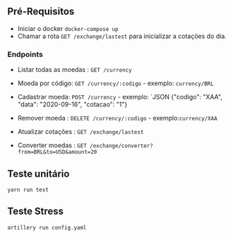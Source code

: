 ## Pré-Requisitos

- Iniciar o docker  `docker-compose up`
- Chamar a rota  `GET /exchange/lastest` para inicializar a cotações do dia.


### Endpoints

-   Listar todas as moedas : `GET /currency`

-   Moeda por código:  `GET /currency/:codigo` - exemplo: `currency/BRL`

-   Cadastrar moeda:  `POST /currency` - exemplo: `JSON {"codigo": "XAA", "data": "2020-09-16",  "cotacao": "1"}

-   Remover moeda : `DELETE /currency/:codigo` - exemplo:`currency/XAA` 

-   Atualizar cotações : `GET /exchange/lastest`

-   Converter moedas : `GET /exchange/converter?from=BRL&to=USD&amount=20`

## Teste unitário
 `yarn run test  `

## Teste Stress
 `artillery run config.yaml`